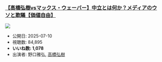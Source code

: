 ### [【高橋弘樹vsマックス・ウェーバー】中立とは何か？メディアのウソと欺瞞【価値自由】](https://www.youtube.com/watch?v=K9xVUZ5f1eU)
[![](https://img.youtube.com/vi/K9xVUZ5f1eU/sddefault.jpg)](https://www.youtube.com/watch?v=K9xVUZ5f1eU)
-   公開日: 2025-07-10
-   視聴数: 84,895
-   **いいね数: 1,078**
-   出演者: 野口雅弘, [高橋弘樹](/rehacq_fan/people/高橋弘樹 "wikilink")
